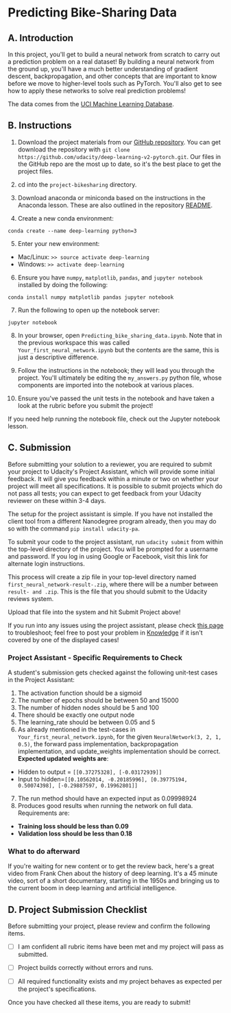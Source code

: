 # Predicting Bike-Sharing Data

## A. Introduction

In this project, you'll get to build a neural network from scratch to carry out a prediction problem on a real dataset! By building a neural network from the ground up, you'll have a much better understanding of gradient descent, backpropagation, and other concepts that are important to know before we move to higher-level tools such as PyTorch. You'll also get to see how to apply these networks to solve real prediction problems!

The data comes from the [UCI Machine Learning Database](https://archive.ics.uci.edu/ml/datasets/Bike+Sharing+Dataset).


## B. Instructions

1. Download the project materials from our [GitHub repository](https://github.com/udacity/deep-learning-v2-pytorch). You can get download the repository with `git clone https://github.com/udacity/deep-learning-v2-pytorch.git`. Our files in the GitHub repo are the most up to date, so it's the best place to get the project files.

2. cd into the `project-bikesharing` directory.

3. Download anaconda or miniconda based on the instructions in the Anaconda lesson. These are also outlined in the repository [README](https://github.com/udacity/deep-learning-v2-pytorch/blob/master/README.md).

4. Create a new conda environment:

`conda create --name deep-learning python=3`

5. Enter your new environment:

- Mac/Linux: `>> source activate deep-learning`
- Windows: `>> activate deep-learning`

6. Ensure you have `numpy`, `matplotlib`, `pandas`, and `jupyter notebook` installed by doing the following:

`conda install numpy matplotlib pandas jupyter notebook`

7. Run the following to open up the notebook server:

`jupyter notebook`

8. In your browser, open `Predicting_bike_sharing_data.ipynb`. Note that in the previous workspace this was called `Your_first_neural_network.ipynb` but the contents are the same, this is just a descriptive difference.

9. Follow the instructions in the notebook; they will lead you through the project. You'll ultimately be editing the `my_answers.py` python file, whose components are imported into the notebook at various places.

10. Ensure you've passed the unit tests in the notebook and have taken a look at the rubric before you submit the project!

If you need help running the notebook file, check out the Jupyter notebook lesson.


## C. Submission

Before submitting your solution to a reviewer, you are required to submit your project to Udacity's Project Assistant, which will provide some initial feedback. It will give you feedback within a minute or two on whether your project will meet all specifications. It is possible to submit projects which do not pass all tests; you can expect to get feedback from your Udacity reviewer on these within 3-4 days.

The setup for the project assistant is simple. If you have not installed the client tool from a different Nanodegree program already, then you may do so with the command `pip install udacity-pa`.

To submit your code to the project assistant, run `udacity submit` from within the top-level directory of the project. You will be prompted for a username and password. If you log in using Google or Facebook, visit this link for alternate login instructions.

This process will create a zip file in your top-level directory named `first_neural_network-result-.zip`, where there will be a number between `result- and .zip`. This is the file that you should submit to the Udacity reviews system.

Upload that file into the system and hit Submit Project above!

If you run into any issues using the project assistant, please check [this page](https://project-assistant.udacity.com/login) to troubleshoot; feel free to post your problem in [Knowledge](https://knowledge.udacity.com/?nanodegree=nd230-ent&page=1&project=652&rubric=2697) if it isn't covered by one of the displayed cases!


### Project Assistant - Specific Requirements to Check
A student's submission gets checked against the following unit-test cases in the Project Assistant:

1. The activation function should be a sigmoid
2. The number of epochs should be between 50 and 15000
3. The number of hidden nodes should be 5 and 100
4. There should be exactly one output node
5. The learning_rate should be between 0.05 and 5
6. As already mentioned in the test-cases in `Your_first_neural_network.ipynb`, for the given `NeuralNetwork(3, 2, 1, 0.5)`, the forward pass implementation, backpropagation implementation, and update_weights implementation should be correct. __Expected updated weights are__:

- Hidden to output = `[[0.37275328], [-0.03172939]]`
- Input to hidden=`[[0.10562014, -0.20185996], [0.39775194, 0.50074398], [-0.29887597, 0.19962801]]`

7. The run method should have an expected input as 0.09998924
8. Produces good results when running the network on full data. Requirements are:

- __Training loss should be less than 0.09__
- __Validation loss should be less than 0.18__

### What to do afterward
If you're waiting for new content or to get the review back, here's a great video from Frank Chen about the history of deep learning. It's a 45 minute video, sort of a short documentary, starting in the 1950s and bringing us to the current boom in deep learning and artificial intelligence.


## D. Project Submission Checklist
Before submitting your project, please review and confirm the following items.

- [ ] I am confident all rubric items have been met and my project will pass as submitted.

- [ ] Project builds correctly without errors and runs.

- [ ] All required functionality exists and my project behaves as expected per the project's specifications.

Once you have checked all these items, you are ready to submit!
